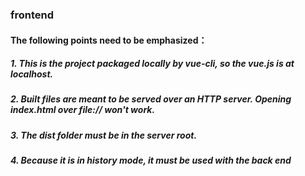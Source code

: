 ### frontend

#### The following points need to be emphasized：

##### 1. This is the project packaged locally by vue-cli, so the vue.js is at localhost.

##### 2. Built files are meant to be served over an HTTP server. Opening index.html over file:// won't work.

##### 3. The dist folder must be in the server root.

##### 4. Because it is in history mode, it must be used with the back end

